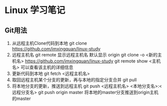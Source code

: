 # Linux 学习笔记
## Git用法
1. 从远程主机Clone代码到本地
    git clone https://github.com/imxingquan/linux-study
2. 远程主机名
    git remote 显示远程主机名 默认显示 origin
    git clone -o <新的主机名> https://github.com/imxingquan/linux-study
    git remote show <主机名> 可以查看该主机的详细信息
3. 更新代码到本地
    git fetch <远程主机名> 
4. 取回远程主机某个分支的更新，再与本地的指定分支合并
    git pull
5. 将本地分支的更新，推送到远程主机
    git push <远程主机名> <本地分支名>:<远程分支名>
    git push origin master 将本地的master分支推送到origin主机的master

